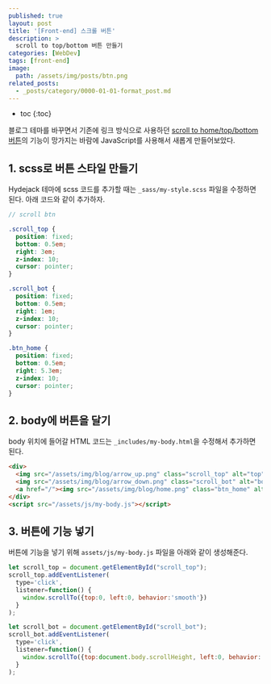 ```yaml
---
published: true
layout: post
title: '[Front-end] 스크롤 버튼'
description: >
  scroll to top/bottom 버튼 만들기
categories: [WebDev]
tags: [front-end]
image:
  path: /assets/img/posts/btn.png
related_posts:
  - _posts/category/0000-01-01-format_post.md
---
```

* toc
{:toc}

블로그 테마를 바꾸면서 기존에 링크 방식으로 사용하던 [scroll to home/top/bottom 버튼](/webdev/blog_customizing/#2-단축-버튼-만들기)의 기능이 망가지는 바람에 JavaScript를 사용해서 새롭게 만들어보았다.  

## 1. scss로 버튼 스타일 만들기

Hydejack 테마에 scss 코드를 추가할 때는 `_sass/my-style.scss` 파일을 수정하면 된다. 아래 코드와 같이 추가하자.  

```scss
// scroll btn

.scroll_top {
  position: fixed;
  bottom: 0.5em;
  right: 3em;
  z-index: 10;
  cursor: pointer;
}

.scroll_bot {
  position: fixed;
  bottom: 0.5em;
  right: 1em;
  z-index: 10;
  cursor: pointer;
}

.btn_home {
  position: fixed;
  bottom: 0.5em;
  right: 5.3em;
  z-index: 10;
  cursor: pointer;
}
```

## 2. body에 버튼을 달기

body 위치에 들어갈 HTML 코드는 `_includes/my-body.html`을 수정해서 추가하면 된다.  

```html
<div>
  <img src="/assets/img/blog/arrow_up.png" class="scroll_top" alt="top" id="scroll_top">
  <img src="/assets/img/blog/arrow_down.png" class="scroll_bot" alt="bottom" id="scroll_bot">
  <a href="/"><img src="/assets/img/blog/home.png" class="btn_home" alt="home"></a>
</div>
<script src="/assets/js/my-body.js"></script>
```

## 3. 버튼에 기능 넣기

버튼에 기능을 넣기 위해 `assets/js/my-body.js` 파일을 아래와 같이 생성해준다.  

```javascript
let scroll_top = document.getElementById("scroll_top");
scroll_top.addEventListener(
  type='click',
  listener=function() {
    window.scrollTo({top:0, left:0, behavior:'smooth'})
  }
);

let scroll_bot = document.getElementById("scroll_bot");
scroll_bot.addEventListener(
  type='click',
  listener=function() {
    window.scrollTo({top:document.body.scrollHeight, left:0, behavior:'smooth'})
  }
);
```